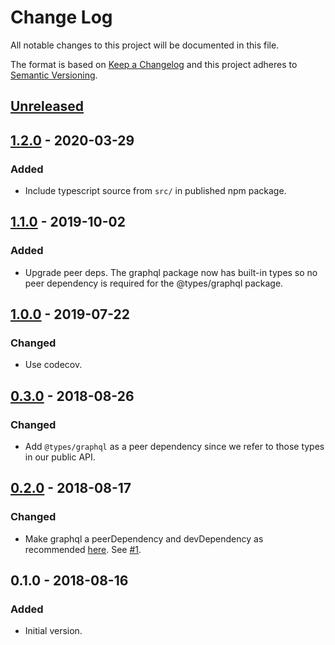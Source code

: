 # Change Log

All notable changes to this project will be documented in this file.

The format is based on [Keep a Changelog](http://keepachangelog.com/)
and this project adheres to [Semantic Versioning](http://semver.org/).

## [Unreleased](https://github.com/dividab/tsconfig-paths/compare/1.2.0...master)

## [1.2.0](https://github.com/dividab/tsconfig-paths/compare/1.1.0...1.2.0) - 2020-03-29

### Added

- Include typescript source from `src/` in published npm package.

## [1.1.0](https://github.com/dividab/tsconfig-paths/compare/1.0.0...1.1.0) - 2019-10-02

### Added

- Upgrade peer deps. The graphql package now has built-in types so no peer dependency is required for the @types/graphql package.

## [1.0.0](https://github.com/dividab/tsconfig-paths/compare/0.2.0...master) - 2019-07-22

### Changed

- Use codecov.

## [0.3.0](https://github.com/dividab/tsconfig-paths/compare/0.2.0...0.3.0) - 2018-08-26

### Changed

- Add `@types/graphql` as a peer dependency since we refer to those types in our public API.

## [0.2.0](https://github.com/dividab/tsconfig-paths/compare/0.1.0...0.2.0) - 2018-08-17

### Changed

- Make graphql a peerDependency and devDependency as recommended [here](https://medium.com/@leeb/graphql-js-preparing-for-v14-0-0-839f823c144e). See [#1](https://github.com/dividab/graphql-add-remove-fields/issues/1).

## 0.1.0 - 2018-08-16

### Added

- Initial version.
